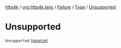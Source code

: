 [http4k](../../../index.md) / [org.http4k.lens](../../index.md) / [Failure](../index.md) / [Type](index.md) / [Unsupported](./-unsupported.md)

# Unsupported

`Unsupported` [(source)](https://github.com/http4k/http4k/blob/master/http4k-core/src/main/kotlin/org/http4k/lens/lensFailure.kt#L18)